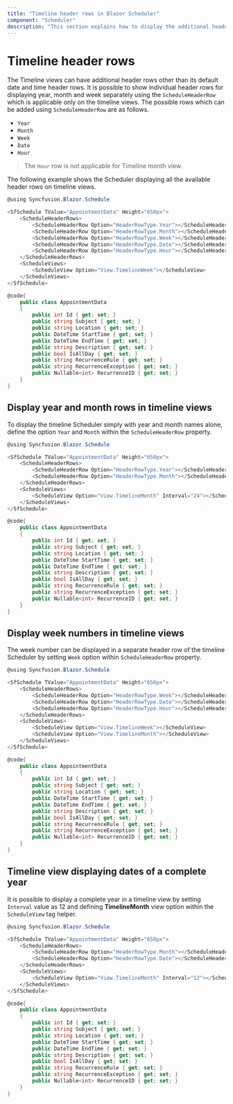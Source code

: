 ```yaml
---
title: "Timeline header rows in Blazor Scheduler"
component: "Scheduler"
description: "This section explains how to display the additional header rows on timeline view of Scheduler."
---
```


# Timeline header rows

The Timeline views can have additional header rows other than its default date and time header rows. It is possible to show individual header rows for displaying year, month and week separately using the `ScheduleHeaderRow` which is applicable only on the timeline views. The possible rows which can be added using `ScheduleHeaderRow` are as follows.

* `Year`
* `Month`
* `Week`
* `Date`
* `Hour`

> The `Hour` row is not applicable for Timeline month view.

The following example shows the Scheduler displaying all the available header rows on timeline views.

```csharp
@using Syncfusion.Blazor.Schedule

<SfSchedule TValue="AppointmentData" Height="650px">
    <ScheduleHeaderRows>
        <ScheduleHeaderRow Option="HeaderRowType.Year"></ScheduleHeaderRow>
        <ScheduleHeaderRow Option="HeaderRowType.Month"></ScheduleHeaderRow>
        <ScheduleHeaderRow Option="HeaderRowType.Week"></ScheduleHeaderRow>
        <ScheduleHeaderRow Option="HeaderRowType.Date"></ScheduleHeaderRow>
        <ScheduleHeaderRow Option="HeaderRowType.Hour"></ScheduleHeaderRow>
    </ScheduleHeaderRows>
    <ScheduleViews>
        <ScheduleView Option="View.TimelineWeek"></ScheduleView>
    </ScheduleViews>
</SfSchedule>

@code{
    public class AppointmentData
    {
        public int Id { get; set; }
        public string Subject { get; set; }
        public string Location { get; set; }
        public DateTime StartTime { get; set; }
        public DateTime EndTime { get; set; }
        public string Description { get; set; }
        public bool IsAllDay { get; set; }
        public string RecurrenceRule { get; set; }
        public string RecurrenceException { get; set; }
        public Nullable<int> RecurrenceID { get; set; }
    }
}
```

## Display year and month rows in timeline views

To display the timeline Scheduler simply with year and month names alone, define the option `Year` and `Month` within the `ScheduleHeaderRow` property.

```csharp
@using Syncfusion.Blazor.Schedule

<SfSchedule TValue="AppointmentData" Height="650px">
    <ScheduleHeaderRows>
        <ScheduleHeaderRow Option="HeaderRowType.Year"></ScheduleHeaderRow>
        <ScheduleHeaderRow Option="HeaderRowType.Month"></ScheduleHeaderRow>
    </ScheduleHeaderRows>
    <ScheduleViews>
        <ScheduleView Option="View.TimelineMonth" Interval="24"></ScheduleView>
    </ScheduleViews>
</SfSchedule>

@code{
    public class AppointmentData
    {
        public int Id { get; set; }
        public string Subject { get; set; }
        public string Location { get; set; }
        public DateTime StartTime { get; set; }
        public DateTime EndTime { get; set; }
        public string Description { get; set; }
        public bool IsAllDay { get; set; }
        public string RecurrenceRule { get; set; }
        public string RecurrenceException { get; set; }
        public Nullable<int> RecurrenceID { get; set; }
    }
}
```

## Display week numbers in timeline views

The week number can be displayed in a separate header row of the timeline Scheduler by setting `Week` option within `ScheduleHeaderRow` property.

```csharp
@using Syncfusion.Blazor.Schedule

<SfSchedule TValue="AppointmentData" Height="650px">
    <ScheduleHeaderRows>
        <ScheduleHeaderRow Option="HeaderRowType.Week"></ScheduleHeaderRow>
        <ScheduleHeaderRow Option="HeaderRowType.Date"></ScheduleHeaderRow>
        <ScheduleHeaderRow Option="HeaderRowType.Hour"></ScheduleHeaderRow>
    </ScheduleHeaderRows>
    <ScheduleViews>
        <ScheduleView Option="View.TimelineWeek"></ScheduleView>
        <ScheduleView Option="View.TimelineMonth"></ScheduleView>
    </ScheduleViews>
</SfSchedule>

@code{
    public class AppointmentData
    {
        public int Id { get; set; }
        public string Subject { get; set; }
        public string Location { get; set; }
        public DateTime StartTime { get; set; }
        public DateTime EndTime { get; set; }
        public string Description { get; set; }
        public bool IsAllDay { get; set; }
        public string RecurrenceRule { get; set; }
        public string RecurrenceException { get; set; }
        public Nullable<int> RecurrenceID { get; set; }
    }
}
```

## Timeline view displaying dates of a complete year

It is possible to display a complete year in a timeline view by setting `Interval` value as 12 and defining **TimelineMonth** view option within the `ScheduleView` tag helper.

```csharp
@using Syncfusion.Blazor.Schedule

<SfSchedule TValue="AppointmentData" Height="650px">
    <ScheduleHeaderRows>
        <ScheduleHeaderRow Option="HeaderRowType.Month"></ScheduleHeaderRow>
        <ScheduleHeaderRow Option="HeaderRowType.Date"></ScheduleHeaderRow>
    </ScheduleHeaderRows>
    <ScheduleViews>
        <ScheduleView Option="View.TimelineMonth" Interval="12"></ScheduleView>
    </ScheduleViews>
</SfSchedule>

@code{
    public class AppointmentData
    {
        public int Id { get; set; }
        public string Subject { get; set; }
        public string Location { get; set; }
        public DateTime StartTime { get; set; }
        public DateTime EndTime { get; set; }
        public string Description { get; set; }
        public bool IsAllDay { get; set; }
        public string RecurrenceRule { get; set; }
        public string RecurrenceException { get; set; }
        public Nullable<int> RecurrenceID { get; set; }
    }
}
```
